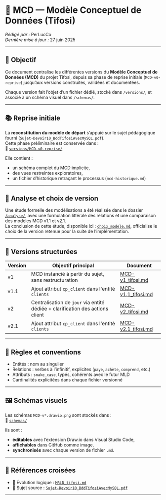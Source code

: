 # 🧾 MCD — Modèle Conceptuel de Données (Tifosi)

_Rédigé par :_ PerLucCo  
_Dernière mise à jour :_ 27 juin 2025  

---

## 📘 Objectif

Ce document centralise les différentes versions du **Modèle Conceptuel de Données (MCD)** du projet Tifosi, depuis sa phase de reprise initiale (`MCD-v0-reprise`) jusqu’aux versions construites, validées et documentées.

Chaque version fait l’objet d’un fichier dédié, stocké dans `/versions/`, et associé à un schéma visuel dans `/schemas/`.

---

## 📚 Reprise initiale

La **reconstitution du modèle de départ** s’appuie sur le sujet pédagogique fourni (`Sujet-Devoir10_BddTifosiAvecMySQL.pdf`).  
Cette phase préliminaire est conservée dans :  
📁 [`versions/MCD-v0-reprise/`](./versions/MCD-v0-reprise/)

Elle contient :

- un schéma complet du MCD implicite,
- des vues restreintes exploratoires,
- un fichier d’historique retraçant le processus (`mcd-historique.md`)

---

## 🔎 Analyse et choix de version

Une étude formelle des modélisations a été réalisée dans le dossier [`/analyse/`](./analyse/), avec une formulation littérale des relations et une comparaison des modèles MCD v1.1 et v2.1.  
La conclusion de cette étude, disponible ici : [`choix_modele.md`](./analyse/choix_modele.md), officialise le choix de la version retenue pour la suite de l’implémentation.

---

## 🧭 Versions structurées

| Version | Objectif principal | Document |
|---------|---------------------|----------|
| v1      | MCD instancié à partir du sujet, sans restructuration | [MCD-v1_tifosi.md](./versions/MCD-v1_tifosi.md) |
| v1.1    | Ajout attribut `cp_client` dans l'entité `clients` | [MCD-v1.1_tifosi.md](./versions/MCD-v1.1_tifosi.md) |
| v2      | Centralisation de `jour` via entité dédiée + clarification des actions client | [MCD-v2_tifosi.md](./versions/MCD-v2_tifosi.md) |
| v2.1    | Ajout attribut `cp_client` dans l'entité `clients` | [MCD-v2.1_tifosi.md](./versions/MCD-v2.1_tifosi.md) |

---

## 📐 Règles et conventions

- Entités : nom au singulier
- Relations : verbes à l’infinitif, explicites (`paye`, `achète`, `comprend`, etc.)
- Attributs : `snake_case`, typés, cohérents avec le futur MLD
- Cardinalités explicitées dans chaque fichier versionné

---

## 🖼️ Schémas visuels

Les schémas `MCD-v*.drawio.png` sont stockés dans :  
📁 [`schemas/`](./schemas/)

Ils sont :

- **éditables** avec l’extension Draw.io dans Visual Studio Code,
- **affichables** dans GitHub comme image,
- **synchronisés** avec chaque version de fichier `.md`.

---

## 📎 Références croisées

- 🔁 Évolution logique : [`MRLD_tifosi.md`](../../mrld-versions/MRLD_tifosi.md)
- 📄 Sujet source : [`Sujet-Devoir10_BddTifosiAvecMySQL.pdf`](../../../../sources/Sujet-Devoir10_BddTifosiAvecMySQL.pdf)

---
